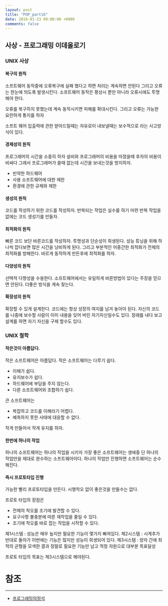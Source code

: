 ```yaml
---
layout: post
title: "POP_part16"
date: 2018-01-23 09:00:00 +0900
comments: false
---
```


## 사상 - 프로그래밍 이데올로기

### UNIX 사상

#### 복구의 원칙

소프트웨어 동작중에 오류복구에 실패 했다고 하면 처리는 계속하면 안된다
그리고 오류는 한눈에 띄도록 발생시킨다. 소프트웨어 동작은 평상시 뿐만 아니라 
오류시에도 투명해야 한다.

오류를 복구하지 못했는데 계속 동작시키면 피해를 확대시킨다. 그리고 오류는 가능한 요란하게 통지를 하자

소프트 웨어 입출력에 관한 받아드릴때는 자유로이 내보낼때는 보수적으로 라는 사고방식이 있다.

#### 경제성의 원칙

프로그래머의 시간을 소중히 하자
설비와 프로그래머의 비용을 따졌을때 후자의 비용이 비싸다 그래서 프로그래머가 쓸때 없는데 시간을 보내는것을 방지하자.

* 빈약한 하드웨어
* 사용 소프트웨어에 대한 제한
* 환경에 관한 규제와 제한

#### 생성의 원칙

코드를 작성하기 위한 코드를 작성하자.
반복되는 작업은 실수를 하기 마련 반복 작업을 없에는 코드 생성기를 만들자.

#### 최적화의 원칙

빠른 코드 보단 바른코드를 작성하자.
투명성과 단순성이 희생된다.
성능 튜닝을 위해 하나씩 잡다보면 많은 시간을 낭비하게 된다. 
그리고 부분적인 어중간한 최적화가 전체의 최적화를 방해한다.
바르게 동작하게 만든후에 최적화를 하자.

#### 다양성의 원칙

선택적 다향성을 수용한다. 소프트웨어에서는 유일하게 바른방법이 있다는 주장을 믿으면 안된다.
더좋은 방식을 계속 찾는다.

#### 확장성의 원칙

확장할 수 있게 설계한다.
코드에는 항상 성장의 여지를 남겨 놓아야 된다.
자신의 코드를 나중에 보수할 사람이 이미 내용을 잊어 버린 자기자신일수도 있다. 장래를 내다 보고 설계를 하면 자기 자신을 구제 할수도 있다.

### UNIX 철학

#### 작은것이 아름답다.

작은 소프트웨어은 아름답다.
작은 소프트웨어는 다루기 쉽다.

* 이해가 쉽다.
* 유지보수가 쉽다.
* 하드웨어에 부담을 주지 않는다.
* 다른 소프트웨어와 조합하기 쉽다.

큰 소프트웨어는

* 복잡하고 코드를 이해라기 어렵다.
* 예측하지 못한 사태에 대응할 수 없다.

작게 만들어서 작게 유지를 하자.

#### 한번에 하나의 작업

하나의 소프트웨어는 하나의 작업을 시키자
가장 좋은 소프트웨어는 생애중 단 하나의 작업만을 제대로 완수하는 소프트웨어이다.
하나의 작업만 진행하면 소프트웨어는 순수해진다.

#### 즉시 프로토타입 진행

가능한 빨리 프로토타입을 만든다. 시행착오 없이 좋은것을 만들수는 없다.

프로토 타입의 장점은 

* 전체의 착오를 조기에 발견할 수 있다.
* 요구사항 불충분에 따른 재작업을 줄일 수 있다.
* 조기에 착오를 바로 잡는 작업을 시작할 수 있다.

제1시스템 : 성능은 매우 높지만 필요한 기능이 몇가지 빠져있다.
제2시스템 : 시계추가 반대로 돌아가 이번에는 기능은 많지만 성능이 희생되어 있다.
제3시스템 : 양자 간에 최적의 균형을 모색한 결과 정말로 필요한 기능만 남고 적정 자원으로 대부분 목표달성

프로토 타입의 목표는 제3시스템으로 해야된다.




# 참조
-----
* [프로그래밍의정석](http://www.yes24.com/24/Goods/55254076?Acode=101)
